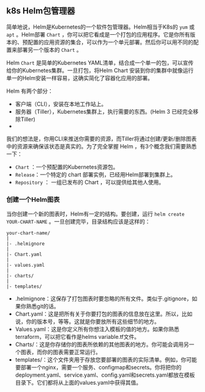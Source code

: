 ## k8s Helm包管理器

简单地说，Helm是Kubernetes的一个软件包管理器。Helm相当于K8s的 `yum` 或 `apt` 。Helm部署 `Chart` ，你可以把它看成是一个打包的应用程序。它是你所有版本的、预配置的应用资源的集合，可以作为一个单元部署。然后你可以用不同的配置来部署另一个版本的 `Chart` 。

Helm `Chart` 是简单的Kubernetes YAML清单，结合成一个单一的包，可以宣传给你的Kubernetes集群。一旦打包，将Helm Chart 安装到你的集群中就像运行单一的Helm安装一样容易，这确实简化了容器化应用的部署。

Helm 有两个部分：
+ 客户端（CLI），安装在本地工作站上。
+ 服务器（Tiller），Kubernetes集群上，执行需要的东西。(Helm 3 已经完全移除Tiller) 
+ 
我们的想法是，你用CLI来推送你需要的资源，而Tiller将通过创建/更新/删除图表中的资源来确保该状态是真实的。为了完全掌握 Helm ，有3个概念我们需要熟悉一下：
+ `Chart` ：一个预配置的Kubernetes资源包。
+ `Release`：一个特定的 chart 部署实例，已经用Helm部署到集群上。
+ `Repository` ： 一组已发布的 Chart ，可以提供给其他人使用。


### 创建一个Helm图表
当你创建一个新的图表时，Helm有一定的结构。要创建，运行 `helm create YOUR-CHART-NAME` 。一旦创建完毕，目录结构应该是这样的：
```
your-chart-name/
|
|- .helmignore
|
|- Chart.yaml
|
|- values.yaml
|
|- charts/
|
|- templates/
```
+ .helmignore：这保存了打包图表时要忽略的所有文件。类似于.gitignore，如果你熟悉git的话。
+ Chart.yaml：这是把所有关于你要打包的图表的信息放在这里。所以，比如说，你的版本号，等等。这就是你要放所有这些细节的地方。
+ Values.yaml：这是你定义所有你想注入模板的值的地方。如果你熟悉terraform，可以把它看作是helms variable.tf文件。
+ Charts/：这是你存储你的图表所依赖的其他图表的地方。你可能会调用另一个图表，而你的图表需要正常运行。
+ templates/：这个文件夹用于存放您要部署的图表的实际清单。例如，你可能要部署一个nginx，需要一个服务、configmap和secrets。你将把你的deployment.yaml、service.yaml、config.yaml和secrets.yaml都放在模板目录下。它们都将从上面的values.yaml中获得其值。